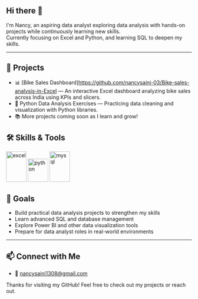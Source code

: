 ## Hi there 👋

I'm Nancy, an aspiring data analyst exploring data analysis with hands-on projects while continuously learning new skills.  
Currently focusing on Excel and Python, and learning SQL to deepen my skills.

---

## 💼 Projects

- 📊 [Bike Sales Dashboard]https://github.com/nancysaini-03/Bike-sales-analysis-in-Excel — An interactive Excel dashboard analyzing bike sales across India using KPIs and slicers.  
- 🐍 Python Data Analysis Exercises — Practicing data cleaning and visualization with Python libraries.  
- 📚 More projects coming soon as I learn and grow!


## 🛠️ Skills & Tools

<img width="55" height="83" alt="excel" src="https://github.com/user-attachments/assets/20a9e494-47ac-4b0d-83dd-99e96d3d0298" />     <img width="55" height="63" alt="python" src="https://github.com/user-attachments/assets/7bd3d760-fe56-4ffd-bd7b-fb3269af20ae" />     <img width="55" height="83" alt="mysql" src="https://github.com/user-attachments/assets/ca69b7af-0db4-444e-bced-ee546cbb79c1" />


## 🎯 Goals

- Build practical data analysis projects to strengthen my skills  
- Learn advanced SQL and database management  
- Explore Power BI and other data visualization tools  
- Prepare for data analyst roles in real-world environments

---

## 📫 Connect with Me
  
- 📧 nancysaini1308@gmail.com


Thanks for visiting my GitHub! Feel free to check out my projects or reach out.
